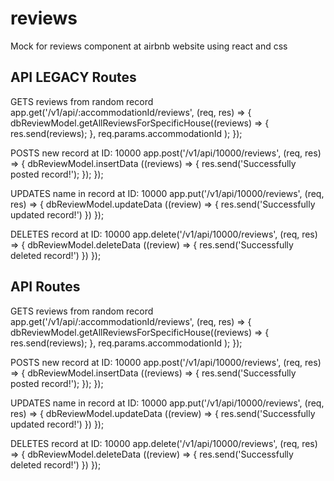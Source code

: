 # reviews
Mock for reviews component at airbnb website using react and css

## API LEGACY Routes

GETS reviews from random record
app.get('/v1/api/:accommodationId/reviews', (req, res) => {
  dbReviewModel.getAllReviewsForSpecificHouse((reviews) => {
    res.send(reviews);
  },
  req.params.accommodationId
  );
});

POSTS new record at ID: 10000
app.post('/v1/api/10000/reviews', (req, res) => {
  dbReviewModel.insertData ((reviews) => {
    res.send('Successfully posted record!');
  });
});

UPDATES name in record at ID: 10000
app.put('/v1/api/10000/reviews', (req, res) => {
  dbReviewModel.updateData ((review) => {
    res.send('Successfully updated record!')
  })
});

DELETES record at ID: 10000
app.delete('/v1/api/10000/reviews', (req, res) => {
  dbReviewModel.deleteData ((review) => {
    res.send('Successfully deleted record!')
  })
});

## API Routes 
GETS reviews from random record
app.get('/v1/api/:accommodationId/reviews', (req, res) => {
  dbReviewModel.getAllReviewsForSpecificHouse((reviews) => {
    res.send(reviews);
  },
  req.params.accommodationId
  );
});

POSTS new record at ID: 10000
app.post('/v1/api/10000/reviews', (req, res) => {
  dbReviewModel.insertData ((reviews) => {
    res.send('Successfully posted record!');
  });
});

UPDATES name in record at ID: 10000
app.put('/v1/api/10000/reviews', (req, res) => {
  dbReviewModel.updateData ((review) => {
    res.send('Successfully updated record!')
  })
});

DELETES record at ID: 10000
app.delete('/v1/api/10000/reviews', (req, res) => {
  dbReviewModel.deleteData ((review) => {
    res.send('Successfully deleted record!')
  })
});